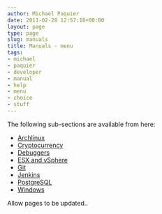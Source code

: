 ```yaml
---
author: Michael Paquier
date: 2011-02-28 12:57:18+00:00
layout: page
type: page
slug: manuals
title: Manuals - menu
tags:
- michael
- paquier
- developer
- manual
- help
- menu
- choice
- stuff
---
```

The following sub-sections are available from here:

  * [Archlinux](/manuals/archlinux/)
  * [Cryptocurrency](/manuals/cryptocurrency/)
  * [Debuggers](/manuals/debug-manual/)
  * [ESX and vSphere](/manuals/esx-and-vsphere/)
  * [Git](/manuals/git-manual/)
  * [Jenkins](/manuals/jenkins/)
  * [PostgreSQL](/manuals/postgresql/)
  * [Windows](/manuals/windows/)

Allow pages to be updated..
